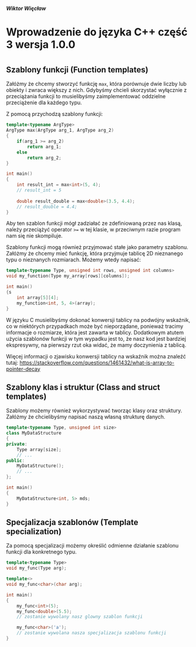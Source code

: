 ##### Wiktor Więcław 
# Wprowadzenie do języka C++ część 3 wersja 1.0.0
# 
# 
## Szablony funkcji (Function templates)
Załóżmy że chcemy stworzyć funkcję ```max```, która porównuje dwie liczby lub obiekty i zwraca większy z nich. Gdybyśmy chcieli skorzystać wyłącznie z przeciążania funkcji to musielibyśmy zaimplementować oddzielne przeciążenie dla każdego typu.

Z pomocą przychodzą szablony funkcji:
```c++
template<typename ArgType>
ArgType max(ArgType arg_1, ArgType arg_2)
{
    if(arg_1 >= arg_2)
        return arg_1;
    else
        return arg_2;
}

int main()
{
    int result_int = max<int>(5, 4);
    // result_int = 5
    
    double result_double = max<double>(3.5, 4.4);
    // result_double = 4.4;
}
```
Aby ten szablon funkcji mógł zadziałać ze zdefiniowaną przez nas klasą, należy przeciążyć operator ```>=``` w tej klasie, w przeciwnym razie program nam się nie skompiluje.

Szablony funkcji mogą również przyjmować stałe jako parametry szablonu. Załóżmy że chcemy mieć funkcję, która przyjmuje tablicę 2D nieznanego typu o nieznanych rozmiarach. Możemy wtedy napisać:
```c++
template<typename Type, unsigned int rows, unsigned int columns>
void my_function(Type my_array[rows][columns]);

int main()
{s
    int array[5][4];
    my_function<int, 5, 4>(array);
}
```
W języku C musielibyśmy dokonać konwersji tablicy na podwójny wskaźnik, co w niektórych przypadkach może być nieporządane, ponieważ tracimy informacje o rozmiarze, która jest zawarta w tablicy. Dodatkowym atutem użycia szablonów funkcji w tym wypadku jest to, że nasz kod jest bardziej ekspresywny, na pierwszy rzut oka widać, że mamy doczynienia z tablicą.

Więcej informacji o zjawisku konwersji tablicy na wskaźnik można znaleźć tutaj: https://stackoverflow.com/questions/1461432/what-is-array-to-pointer-decay

## Szablony klas i struktur (Class and struct templates)
Szablony możemy również wykorzystywać tworząc klasy oraz struktury. Załóżmy że chcielibyśmy napisać naszą własną strukturę danych.
```c++
template<typename Type, unsigned int size>
class MyDataStructure
{
private:
    Type array[size];
    // ...
public:
    MyDataStructure();
    // ...
};

int main()
{
    MyDataStructure<int, 5> mds;
}
```

## Specjalizacja szablonów (Template specialization)
Za pomocą specjalizacji możemy określić odmienne działanie szablonu funkcji dla konkretnego typu.
```c++
template<typename Type>
void my_func(Type arg);

template<>
void my_func<char>(char arg);

int main()
{
    my_func<int>(5);
    my_func<double>(5.5);
    // zostanie wywolany nasz glowny szablon funkcji

    my_func<char>('a');
    // zostanie wywolana nasza specjalizacja szablonu funkcji
}
```





